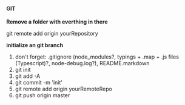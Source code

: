 #### GIT
<b>Remove a folder with everthing in there </b>

git remote add origin yourRepository

<b> initialize an git branch </b>

1. don't forget: .gitignore (node_modules?, typings + .map + .js files (Typescript)?, node-debug.log?), README.markdown
2. git init
3. git add -A
4. git commit -m 'init'
5. git remote add origin yourRemoteRepo
6. git push origin master
